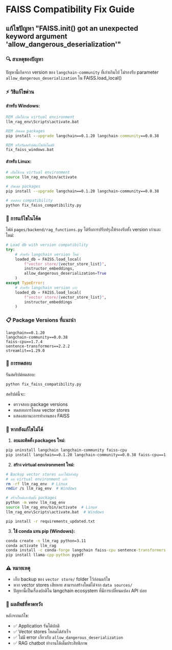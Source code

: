# FAISS Compatibility Fix Guide
## แก้ไขปัญหา "FAISS.__init__() got an unexpected keyword argument 'allow_dangerous_deserialization'"

### 🔍 สาเหตุของปัญหา
ปัญหานี้เกิดจาก version ของ `langchain-community` ที่เก่าเกินไป ไม่รองรับ parameter `allow_dangerous_deserialization` ใน FAISS.load_local()

### ⚡ วิธีแก้ไขด่วน

#### สำหรับ Windows:
```cmd
REM เปิดใช้งาน virtual environment
llm_rag_env\Scripts\activate.bat

REM อัพเดต packages
pip install --upgrade langchain==0.1.20 langchain-community==0.0.38

REM หรือรันสคริปต์แก้ไขอัตโนมัติ
fix_faiss_windows.bat
```

#### สำหรับ Linux:
```bash
# เปิดใช้งาน virtual environment
source llm_rag_env/bin/activate

# อัพเดต packages
pip install --upgrade langchain==0.1.20 langchain-community==0.0.38

# ทดสอบ compatibility
python fix_faiss_compatibility.py
```

### 🔧 การแก้ไขในโค้ด

ไฟล์ `pages/backend/rag_functions.py` ได้รับการปรับปรุงให้รองรับทั้ง version เก่าและใหม่:

```python
# Load db with version compatibility
try:
    # สำหรับ langchain version ใหม่
    loaded_db = FAISS.load_local(
        f"vector store/{vector_store_list}", 
        instructor_embeddings, 
        allow_dangerous_deserialization=True
    )
except TypeError:
    # สำหรับ langchain version เก่า
    loaded_db = FAISS.load_local(
        f"vector store/{vector_store_list}", 
        instructor_embeddings
    )
```

### 📋 Package Versions ที่แนะนำ

```
langchain==0.1.20
langchain-community==0.0.38
faiss-cpu==1.7.4
sentence-transformers==2.2.2
streamlit==1.29.0
```

### 🧪 การทดสอบ

รันสคริปต์ทดสอบ:
```bash
python fix_faiss_compatibility.py
```

สคริปต์นี้จะ:
- ตรวจสอบ package versions
- ทดสอบการโหลด vector stores
- แสดงสถานะการทำงานของ FAISS

### 🚨 หากยังแก้ไขไม่ได้

1. **ลบและติดตั้ง packages ใหม่:**
```bash
pip uninstall langchain langchain-community faiss-cpu
pip install langchain==0.1.20 langchain-community==0.0.38 faiss-cpu==1.7.4
```

2. **สร้าง virtual environment ใหม่:**
```bash
# Backup vector stores และไฟล์สำคัญ
# ลบ virtual environment เก่า
rm -rf llm_rag_env  # Linux
rmdir /s llm_rag_env  # Windows

# สร้างใหม่และติดตั้ง packages
python -m venv llm_rag_env
source llm_rag_env/bin/activate  # Linux
llm_rag_env\Scripts\activate.bat  # Windows

pip install -r requirements_updated.txt
```

3. **ใช้ conda แทน pip (Windows):**
```cmd
conda create -n llm_rag python=3.11
conda activate llm_rag
conda install -c conda-forge langchain faiss-cpu sentence-transformers streamlit
pip install llama-cpp-python pypdf
```

### ⚠️ หมายเหตุ

- เก็บ backup ของ `vector store/` folder ไว้ก่อนแก้ไข
- หาก vector stores เสียหาย สามารถสร้างใหม่ได้จาก `data sources/`
- ปัญหานี้เป็นเรื่องปกติใน langchain ecosystem ที่มีการเปลี่ยนแปลง API บ่อย

### 🎯 ผลลัพธ์ที่คาดหวัง

หลังจากแก้ไข:
- ✅ Application รันได้ปกติ
- ✅ Vector stores โหลดได้สำเร็จ  
- ✅ ไม่มี error เกี่ยวกับ `allow_dangerous_deserialization`
- ✅ RAG chatbot ทำงานได้เต็มประสิทธิภาพ
